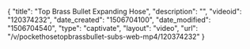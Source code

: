 {
    "title": "Top Brass Bullet Expanding Hose",
    "description": "",
    "videoid": "120374232",
    "date_created": "1506704100",
    "date_modified": "1506704540",
    "type": "captivate",
    "layout": "video",
    "url": "\/v\/pockethosetopbrassbullet-subs-web-mp4\/120374232"
}